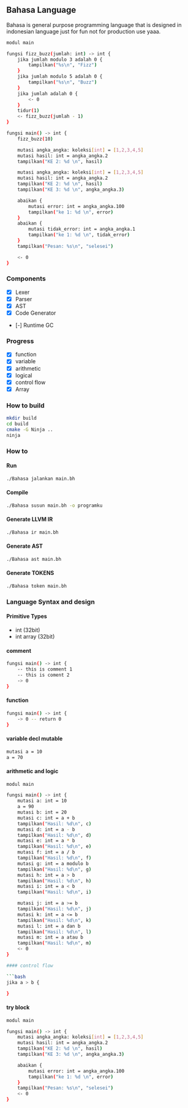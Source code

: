 ## Bahasa Language

Bahasa is general purpose programming language that is designed in indonesian language just for fun not for production use yaaa.

```bash
modul main

fungsi fizz_buzz(jumlah: int) -> int {
    jika jumlah modulo 3 adalah 0 {
        tampilkan("%s\n", "Fizz")
    }
    jika jumlah modulo 5 adalah 0 {
        tampilkan("%s\n", "Buzz")
    }
    jika jumlah adalah 0 {
        <- 0
    }
    tidur(1)
    <- fizz_buzz(jumlah - 1)
}

fungsi main() -> int {
    fizz_buzz(10)

    mutasi angka_angka: koleksi[int] = [1,2,3,4,5]
    mutasi hasil: int = angka_angka.2
    tampilkan("KE 2: %d \n", hasil)

    mutasi angka_angka: koleksi[int] = [1,2,3,4,5]
    mutasi hasil: int = angka_angka.2
    tampilkan("KE 2: %d \n", hasil)
    tampilkan("KE 3: %d \n", angka_angka.3)

    abaikan {
        mutasi error: int = angka_angka.100
        tampilkan("ke 1: %d \n", error)
    }
    abaikan {
        mutasi tidak_error: int = angka_angka.1
        tampilkan("ke 1: %d \n", tidak_error)
    }
    tampilkan("Pesan: %s\n", "selesei")

    <- 0
}
```

### Components

- [x] Lexer
- [x] Parser
- [x] AST
- [x] Code Generator
- [-] Runtime GC

### Progress

- [x] function
- [x] variable
- [x] arithmetic
- [x] logical
- [x] control flow
- [x] Array

### How to build

```bash
mkdir build
cd build
cmake -G Ninja ..
ninja
```

### How to

#### Run

```bash
./Bahasa jalankan main.bh
```

#### Compile

```bash
./Bahasa susun main.bh -o programku
```

#### Generate LLVM IR
```bash
./Bahasa ir main.bh 
```

#### Generate AST
```bash
./Bahasa ast main.bh 
```
#### Generate TOKENS
```bash
./Bahasa token main.bh 
```

### Language Syntax and design

#### Primitive Types

- int (32bit)
- int array (32bit)

#### comment
```bash
fungsi main() -> int {
    -- this is comment 1
    -- this is coment 2
    -> 0
}
```

#### function

```bash
fungsi main() -> int {
    -> 0 -- return 0
}
```

#### variable decl mutable

```bash
mutasi a = 10
a = 70
```


#### arithmetic and logic

```bash
modul main

fungsi main() -> int {
    mutasi a: int = 10
    a = 90
    mutasi b: int = 20
    mutasi c: int = a + b
    tampilkan("Hasil: %d\n", c)
    mutasi d: int = a - b
    tampilkan("Hasil: %d\n", d)
    mutasi e: int = a * b
    tampilkan("Hasil: %d\n", e)
    mutasi f: int = a / b
    tampilkan("Hasil: %d\n", f)
    mutasi g: int = a modulo b
    tampilkan("Hasil: %d\n", g)
    mutasi h: int = a > b
    tampilkan("Hasil: %d\n", h)
    mutasi i: int = a < b
    tampilkan("Hasil: %d\n", i)

    mutasi j: int = a >= b
    tampilkan("Hasil: %d\n", j)
    mutasi k: int = a <= b
    tampilkan("Hasil: %d\n", k)
    mutasi l: int = a dan b
    tampilkan("Hasil: %d\n", l)
    mutasi m: int = a atau b
    tampilkan("Hasil: %d\n", m)
    <- 0
}

#### control flow

```bash
jika a > b {

}
```

#### try block

```bash
modul main

fungsi main() -> int {
    mutasi angka_angka: koleksi[int] = [1,2,3,4,5]
    mutasi hasil: int = angka_angka.2
    tampilkan("KE 2: %d \n", hasil)
    tampilkan("KE 3: %d \n", angka_angka.3)

    abaikan {
        mutasi error: int = angka_angka.100
        tampilkan("ke 1: %d \n", error)
    }
    tampilkan("Pesan: %s\n", "selesei")
    <- 0
}
```